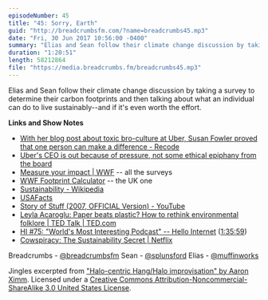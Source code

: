 ```yaml
---
episodeNumber: 45
title: "45: Sorry, Earth"
guid: "http://breadcrumbsfm.com/?name=breadcrumbs45.mp3"
date: "Fri, 30 Jun 2017 10:56:00 -0400"
summary: "Elias and Sean follow their climate change discussion by taking a survey to determine their carbon footprints and then talking about what an individual can do to live sustainably—and if it’s even worth the effort."
duration: "1:20:51"
length: 58212864
file: "https://media.breadcrumbs.fm/breadcrumbs45.mp3"
---
```

Elias and Sean follow their climate change discussion by taking a survey to determine their carbon footprints and then talking about what an individual can do to live sustainably--and if it's even worth the effort.

**Links and Show Notes** 
- [ With her blog post about toxic bro-culture at Uber, Susan Fowler proved that one person can make a difference - Recode](https://www.recode.net/2017/6/21/15844852/uber-toxic-bro-company-culture-susan-fowler-blog-post)
- [ Uber's CEO is out because of pressure, not some ethical epiphany from the board](https://m.signalvnoise.com/ubers-ceo-is-out-because-of-pressure-not-some-ethical-epiphany-from-the-board-87b6ce1927ea)
- [ Measure your impact | WWF](http://wwf.panda.org/how_you_can_help/live_green/footprint_calculator/) -- all the surveys
- [WWF Footprint Calculator](http://footprint.wwf.org.uk/) -- the UK one
- [Sustainability - Wikipedia](https://en.wikipedia.org/wiki/Sustainability?wprov=sfsi1)
- [USAFacts](https://usafacts.org/)
- [Story of Stuff (2007, OFFICIAL Version) - YouTube](https://www.youtube.com/watch?v=9GorqroigqM&feature=share)
- [ Leyla Acaroglu: Paper beats plastic? How to rethink environmental folklore | TED Talk | TED.com](https://www.ted.com/talks/leyla_acaroglu_paper_beats_plastic_how_to_rethink_environmental_folklore)
- [ HI #75: "World's Most Interesting Podcast" -- Hello Internet](http://www.hellointernet.fm/podcast/2016/12/19/hi-75-worlds-most-interesting-podcast) ([1:35:59](https://overcast.fm/+B1qxUQ_nE/1:35:59))
- [Cowspiracy: The Sustainability Secret | Netflix](https://www.netflix.com/title/80033772?s=i)

Breadcrumbs - [@breadcrumbsfm](https://twitter.com/breadcrumbsfm) Sean - [@splunsford](https://twitter.com/splunsford) Elias - [@muffinworks](https://twitter.com/muffinworks)

Jingles excerpted from [ "Halo-centric Hang/Halo improvisation" by Aaron Ximm](http://freemusicarchive.org/music/aaron_ximm/handpans_and_the_hang/). Licensed under a [Creative Commons Attribution-Noncommercial-ShareAlike 3.0 United States License](http://creativecommons.org/licenses/by-nc-sa/3.0/us/).